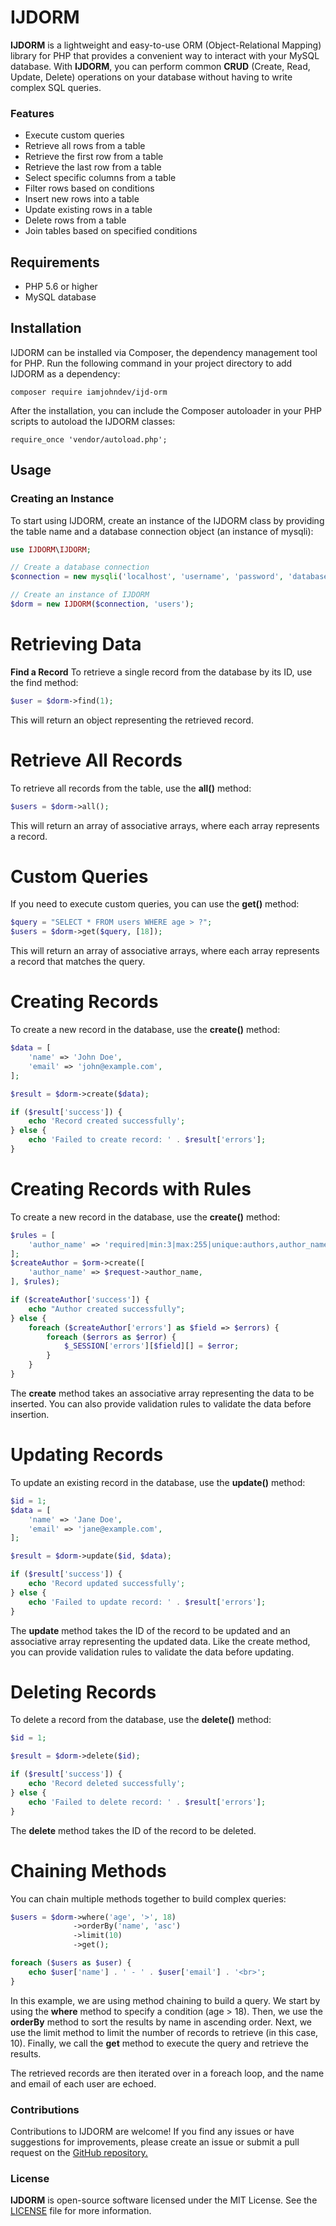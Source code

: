 # IJDORM
**IJDORM** is a lightweight and easy-to-use ORM (Object-Relational Mapping) library for PHP that provides a convenient way to interact with your MySQL database. With **IJDORM**, you can perform common **CRUD** (Create, Read, Update, Delete) operations on your database without having to write complex SQL queries.


### Features
- Execute custom queries
- Retrieve all rows from a table
- Retrieve the first row from a table
- Retrieve the last row from a table
- Select specific columns from a table
- Filter rows based on conditions
- Insert new rows into a table
- Update existing rows in a table
- Delete rows from a table
- Join tables based on specified conditions

## Requirements
- PHP 5.6 or higher
- MySQL database


## Installation
IJDORM can be installed via Composer, the dependency management tool for PHP. Run the following command in your project directory to add IJDORM as a dependency:

`composer require iamjohndev/ijd-orm`

After the installation, you can include the Composer autoloader in your PHP scripts to autoload the IJDORM classes:

`require_once 'vendor/autoload.php';`

## Usage
### Creating an Instance
To start using IJDORM, create an instance of the IJDORM class by providing the table name and a database connection object (an instance of mysqli):

```php
use IJDORM\IJDORM;

// Create a database connection
$connection = new mysqli('localhost', 'username', 'password', 'database');

// Create an instance of IJDORM
$dorm = new IJDORM($connection, 'users');

```

# Retrieving Data
**Find a Record**
To retrieve a single record from the database by its ID, use the find method:
```php
$user = $dorm->find(1);
```

This will return an object representing the retrieved record.

# Retrieve All Records
To retrieve all records from the table, use the **all()** method:
```php
$users = $dorm->all();
```

This will return an array of associative arrays, where each array represents a record.

# Custom Queries
If you need to execute custom queries, you can use the **get()** method:
```php
$query = "SELECT * FROM users WHERE age > ?";
$users = $dorm->get($query, [18]);
```

This will return an array of associative arrays, where each array represents a record that matches the query.

# Creating Records
To create a new record in the database, use the **create()** method:
```php
$data = [
    'name' => 'John Doe',
    'email' => 'john@example.com',
];

$result = $dorm->create($data);

if ($result['success']) {
    echo 'Record created successfully';
} else {
    echo 'Failed to create record: ' . $result['errors'];
}
```

# Creating Records with Rules
To create a new record in the database, use the **create()** method:
```php
$rules = [
    'author_name' => 'required|min:3|max:255|unique:authors,author_name',
];
$createAuthor = $orm->create([
    'author_name' => $request->author_name,
], $rules);

if ($createAuthor['success']) {
    echo "Author created successfully";
} else {
    foreach ($createAuthor['errors'] as $field => $errors) {
        foreach ($errors as $error) {
            $_SESSION['errors'][$field][] = $error;
        }
    }
}
```

The **create** method takes an associative array representing the data to be inserted. You can also provide validation rules to validate the data before insertion.

# Updating Records
To update an existing record in the database, use the **update()** method:
```php
$id = 1;
$data = [
    'name' => 'Jane Doe',
    'email' => 'jane@example.com',
];

$result = $dorm->update($id, $data);

if ($result['success']) {
    echo 'Record updated successfully';
} else {
    echo 'Failed to update record: ' . $result['errors'];
}
```

The **update** method takes the ID of the record to be updated and an associative array representing the updated data. Like the create method, you can provide validation rules to validate the data before updating.

# Deleting Records
To delete a record from the database, use the **delete()** method:
```php
$id = 1;

$result = $dorm->delete($id);

if ($result['success']) {
    echo 'Record deleted successfully';
} else {
    echo 'Failed to delete record: ' . $result['errors'];
}

```
The **delete** method takes the ID of the record to be deleted.

# Chaining Methods
You can chain multiple methods together to build complex queries:
```php
$users = $dorm->where('age', '>', 18)
              ->orderBy('name', 'asc')
              ->limit(10)
              ->get();

foreach ($users as $user) {
    echo $user['name'] . ' - ' . $user['email'] . '<br>';
}

```

In this example, we are using method chaining to build a query. We start by using the **where** method to specify a condition (age > 18). Then, we use the **orderBy** method to sort the results by name in ascending order. Next, we use the limit method to limit the number of records to retrieve (in this case, 10). Finally, we call the **get** method to execute the query and retrieve the results.

The retrieved records are then iterated over in a foreach loop, and the name and email of each user are echoed.


### Contributions
Contributions to IJDORM are welcome! If you find any issues or have suggestions for improvements, please create an issue or submit a pull request on the [GitHub repository.](https://github.com/IamJohnDev/IJDORM "GitHub repository.")

### License
**IJDORM** is open-source software licensed under the MIT License. See the [LICENSE](https://github.com/PseudoDevs/IamJohnDevORM/blob/main/LICENSE.txt "LICENSE") file for more information.
